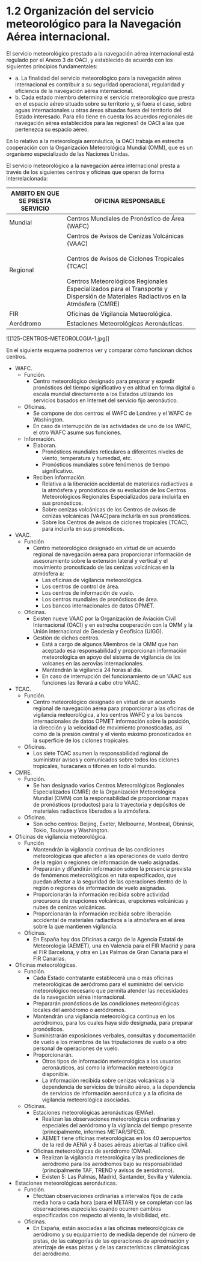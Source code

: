 
# 1.2 Organización del servicio meteorológico para la Navegación Aérea internacional.

El servicio meteorológico prestado a la navegación aérea internacional está regulado por el Anexo 3 de OACI, y establecido de acuerdo con los siguientes principios fundamentales:
- a. La finalidad del servicio meteorológico para la navegación aérea internacional es contribuir a su seguridad operacional, regularidad y eficiencia de la navegación aérea internacional.
- b. Cada estado miembro determina el servicio meteorológico que presta en el espacio aéreo situado sobre su territorio y, si fuera el caso, sobre aguas internacionales u otras áreas situadas fuera del territorio del Estado interesado. Para ello tiene en cuenta los acuerdos regionales de navegación aérea establecidos para las regiones1 de OACI a las que pertenezca su espacio aéreo.

En lo relativo a la meteorología aeronáutica, la OACI trabaja en estrecha cooperación con la Organización Meteorológica Mundial (OMM), que es un organismo especializado de las Naciones Unidas.

El servicio meteorológico a la navegación aérea internacional presta a través de los siguientes centros y oficinas que operan de forma interrelacionada:

| AMBITO EN QUE SE PRESTA SERVICIO | OFICINA RESPONSABLE                                                                                                                                                                                                                            |
| -------------------------------- | ---------------------------------------------------------------------------------------------------------------------------------------------------------------------------------------------------------------------------------------------- |
| Mundial                          | Centros Mundiales de Pronóstico de Área (WAFC)                                                                                                                                                                                                 |
| Regional                         | Centros de Avisos de Cenizas Volcánicas (VAAC)<br><br>Centros de Avisos de Ciclones Tropicales (TCAC)<br><br>Centros Meteorológicos Regionales Especializados para el Transporte y Dispersión de Materiales Radiactivos en la Atmósfera (CMRE) |
| FIR                              | Oficinas de Vigilancia Meteorológica.                                                                                                                                                                                                          |
| Aeródromo                        | Estaciones Meteorológicas Aeronáuticas.                                                                                                                                                                                                        |

![[125-CENTROS-METEOROLOGIA-1.jpg]]

En el siguiente esquema podremos ver y comparar cómo funcionan dichos centros.

- WAFC.
	- Función.
		- Centro meteorológico designado para preparar y expedir pronósticos del tiempo significativo y en altitud en forma digital a escala mundial directamente a los Estados utilizando los servicios basados en Internet del servicio fijo aeronáutico.
	- Oficinas.
		- Se compone de dos centros: el WAFC de Londres y el WAFC de Washington.
		- En caso de interrupción de las actividades de uno de los WAFC, el otro WAFC asume sus funciones.
	- Información.
		- Elaboran.
			- Pronósticos mundiales reticulares a diferentes niveles de viento, temperatura y humedad, etc.
			- Pronósticos mundiales sobre fenómenos de tiempo significativo.
		- Reciben información.
			- Relativa a la liberación accidental de materiales radiactivos a la atmósfera y pronósticos de su evolución de los Centros Meteorológicos Regionales Especializados para incluirla en sus pronósticos.
			- Sobre cenizas volcánicas de los Centros de avisos de cenizas volcánicas (VAAC)para incluirla en sus pronósticos.
			- Sobre los Centros de avisos de ciclones tropicales (TCAC), para incluirla en sus pronósticos.
- VAAC.
	- Función
		- Centro meteorológico designado en virtud de un acuerdo regional de navegación aérea para proporcionar información de asesoramiento sobre la extensión lateral y vertical y el movimiento pronosticado de las cenizas volcánicas en la atmósfera a:
			- Las oficinas de vigilancia meteorológica.
			- Los centros de control de área.
			- Los centros de información de vuelo.
			- Los centros mundiales de pronósticos de área.
			- Los bancos internacionales de datos OPMET.
	- Oficinas.
		- Existen nueve VAAC por la Organización de Aviación Civil Internacional (OACI) y en estrecha cooperación con la OMM y la Unión internacional de Geodesia y Geofísica (UIGG).
		- Gestión de dichos centros.
			- Está a cargo de algunos Miembros de la OMM que han aceptado esa responsabilidad y proporcionan información meteorológica en apoyo del sistema de vigilancia de los volcanes en las aerovías internacionales.
			- Mantendrán la vigilancia 24 horas al día.
			- En caso de interrupción del funcionamiento de un VAAC sus funciones las llevará a cabo otro VAAC.
- TCAC.
	- Función.
		- Centro meteorológico designado en virtud de un acuerdo regional de navegación aérea para proporcionar a las oficinas de vigilancia meteorológica, a los centros WAFC y a los bancos internacionales de datos OPMET información sobre la posición, la dirección y la velocidad de movimiento pronosticadas, así como de la presión central y el viento máximo pronosticados en la superficie de los ciclones tropicales.
	- Oficinas.
		- Los siete TCAC asumen la responsabilidad regional de suministrar avisos y comunicados sobre todos los ciclones tropicales, huracanes o tifones en todo el mundo.
- CMRE.
	- Función.
		- Se han designado varios Centros Meteorológicos Regionales Especializados (CMRE) de la Organización Meteorológica Mundial (OMM) con la responsabilidad de proporcionar mapas de pronósticos (productos) para la trayectoria y depósitos de materiales radiactivos liberados a la atmósfera.
	- Oficinas.
		- Son ocho centros: Beijing, Exeter, Melbourne, Montreal, Obninsk, Tokio, Toulouse y Washington.
- Oficinas de vigilancia meteorológica.
	- Función
		- Mantendrán la vigilancia continua de las condiciones meteorológicas que afecten a las operaciones de vuelo dentro de la región o regiones de información de vuelo asignadas.
		- Prepararán y difundirán información sobre la presencia prevista de fenómenos meteorológicos en ruta especificados, que puedan afectar a la seguridad de las operaciones dentro de la región o regiones de información de vuelo asignadas.
		- Proporcionarán la información recibida sobre actividad precursora de erupciones volcánicas, erupciones volcánicas y nubes de cenizas volcánicas.
		- Proporcionarán la información recibida sobre liberación accidental de materiales radiactivos a la atmósfera en el área sobre la que mantienen vigilancia.
	- Oficinas.
		- En España hay dos Oficinas a cargo de la Agencia Estatal de Meteorología (AEMET), una en Valencia para el FIR Madrid y para el FIR Barcelona, y otra en Las Palmas de Gran Canaria para el FIR Canarias.
- Oficinas meteorológicas.
	- Función.
		- Cada Estado contratante establecerá una o más oficinas meteorológicas de aeródromo para el suministro del servicio meteorológico necesario que permita atender las necesidades de la navegación aérea internacional.
		- Prepararán pronósticos de las condiciones meteorológicas locales del aeródromo o aeródromos.
		- Mantendrán una vigilancia meteorológica continua en los aeródromos, para los cuales haya sido designada, para preparar pronósticos.
		- Suministrarán exposiciones verbales, consultas y documentación de vuelo a los miembros de las tripulaciones de vuelo o a otro personal de operaciones de vuelo.
		- Proporcionarán.
			- Otros tipos de información meteorológica a los usuarios aeronáuticos, así como la información meteorológica disponible.
			- La información recibida sobre cenizas volcánicas a la dependencia de servicios de tránsito aéreo, a la dependencia de servicios de información aeronáutica y a la oficina de vigilancia meteorológica asociadas.
	- Oficinas.
		- Estaciones meteorológicas aeronáuticas (EMAe).
			- Realizan las observaciones meteorológicas ordinarias y especiales del aeródromo y la vigilancia del tiempo presente (principalmente, informes METAR/SPECI).
			- AEMET tiene oficinas meteorológicas en los 40 aeropuertos de la red de AENA y 8 bases aéreas abiertas al tráfico civil.
		- Oficinas meteorológicas de aeródromo (OMAe).
			- Realizan la vigilancia meteorológica y las predicciones de aeródromo para los aeródromos bajo su responsabilidad (principalmente TAF, TREND y avisos de aeródromo).
			- Existen 5: Las Palmas, Madrid, Santander, Sevilla y Valencia.
- Estaciones meteorológicas aeronáuticas.
	- Función.
		- Efectúan observaciones ordinarias a intervalos fijos de cada media hora o cada hora (para el METAR) y se completan con las observaciones especiales cuando ocurren cambios especificados con respecto al viento, la visibilidad, etc.
	- Oficinas.
		- En España, están asociadas a las oficinas meteorológicas de aeródromo y su equipamiento de medida depende del número de pistas, de las categorías de las operaciones de aproximación y aterrizaje de esas pistas y de las características climatológicas del aeródromo.

